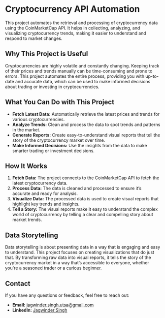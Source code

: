 # Cryptocurrency API Automation

This project automates the retrieval and processing of cryptocurrency data using the CoinMarketCap API. It helps in collecting, analyzing, and visualizing cryptocurrency trends, making it easier to understand and respond to market changes.

## Why This Project is Useful

Cryptocurrencies are highly volatile and constantly changing. Keeping track of their prices and trends manually can be time-consuming and prone to errors. This project automates the entire process, providing you with up-to-date and accurate data, which can be used to make informed decisions about trading or investing in cryptocurrencies.

## What You Can Do with This Project

- **Fetch Latest Data:** Automatically retrieve the latest prices and trends for various cryptocurrencies.
- **Analyze Trends:** Clean and process the data to spot trends and patterns in the market.
- **Generate Reports:** Create easy-to-understand visual reports that tell the story of the cryptocurrency market over time.
- **Make Informed Decisions:** Use the insights from the data to make smarter trading or investment decisions.

## How It Works

1. **Fetch Data:** The project connects to the CoinMarketCap API to fetch the latest cryptocurrency data.
2. **Process Data:** The data is cleaned and processed to ensure it’s accurate and ready for analysis.
3. **Visualize Data:** The processed data is used to create visual reports that highlight key trends and insights.
4. **Tell a Story:** The visual reports make it easy to understand the complex world of cryptocurrency by telling a clear and compelling story about market trends.

## Data Storytelling

Data storytelling is about presenting data in a way that is engaging and easy to understand. This project focuses on creating visualizations that do just that. By transforming raw data into visual reports, it tells the story of the cryptocurrency market in a way that’s accessible to everyone, whether you're a seasoned trader or a curious beginner.

## Contact

If you have any questions or feedback, feel free to reach out:

- **Email:** jagwinder.singh.utsa@gmail.com
- **LinkedIn:** [Jagwinder Singh]((http://www.linkedin.com/in/jagwinder-singh-76b4411a3))
